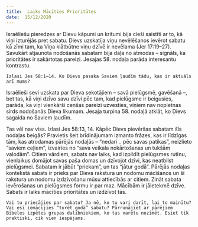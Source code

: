 ```yaml
---
title:  Laiks Mācīties Prioritātes
date:  15/12/2020
---
```


Israēliešu pieredzes ar Dievu kāpumi un kritumi bija cieši saistīti ar to, kā viņi izturējās pret sabatu. Dievs uzskatīja viņu nevēlēšanos ievērot sabatu kā zīmi tam, ka Viņa klātbūtne viņu dzīvē ir nevēlama (Jer 17:19–27). Savukārt atjaunota nodošanās sabatam bija daļa no atmodas – signāls, ka prioritātes ir sakārtotas pareizi. Jesajas 58. nodaļa parāda interesantu kontrastu.

`Izlasi Jes 58:1–14. Ko Dievs pasaka Saviem ļaudīm tādu, kas ir aktuāls arī mums?`

Israēlieši sevi uzskata par Dieva sekotājiem – savā pielūgsmē, gavēšanā –, bet tas, kā viņi dzīvo savu dzīvi pēc tam, kad pielūgsme ir beigusies, parāda, ka viņi vienkārši cenšas pareizi uzvesties, viņiem nav nopietnas sirds nodošanās Dieva likumam. Jesaja turpina 58. nodaļā atklāt, ko Dievs sagaida no Saviem ļaudīm.

Tas vēl nav viss. Izlasi Jes 58:13, 14. Kāpēc Dievs pievēršas sabatam šīs nodaļas beigās? Pravietis šeit brīdinājumam izmanto frāzes, kas ir līdzīgas tām, kas atrodamas pārējās nodaļās – “nedari .. pēc savas patikas”, neizlieto “saviem ceļiem”, izvairies no “sava veikala nokārtošanas un tukšām valodām”. Citiem vārdiem, sabats nav laiks, kad izpildīt pielūgsmes rutīnu, vienlaikus domājot savas paša domas un dzīvojot dzīvi, kas neatbilst pielūgsmei. Sabatam ir jābūt “priekam”, un tas “jātur godā”. Pārējās nodaļas kontekstā sabats ir prieks par Dieva rakstura un nodomu mācīšanos un šī rakstura un nodomu izdzīvošanu mūsu attiecībās ar citiem. Zināt sabata ievērošanas un pielūgsmes formu ir par maz. Mācībām ir jāietekmē dzīve. Sabats ir laiks mācīties prioritātes un izdzīvot tās.

`Vai tu priecājies par sabatu? Ja nē, ko tu vari darīt, lai to mainītu? Vai esi iemācījies “turēt godā” sabatu? Pārrunājiet ar pārējiem Bībeles izpētes grupas dalībniekiem, ko tas varētu nozīmēt. Esiet tik praktiski, cik vien iespējams.`